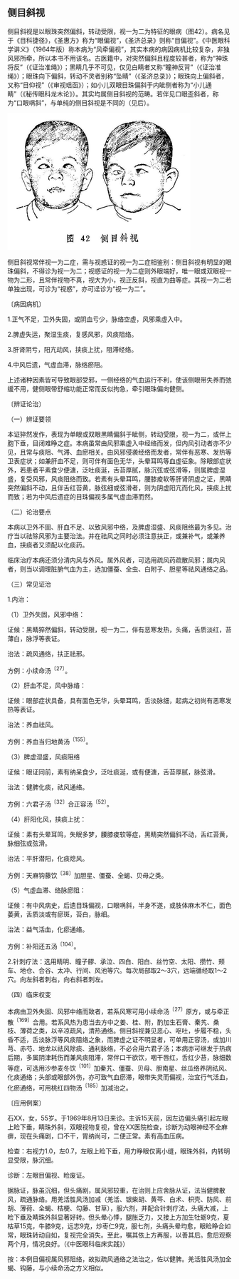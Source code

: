 ## 侧目斜视

侧目斜视是以眼珠突然偏斜，转动受限，视一为二为特征的眼病（图42）。病名见于《目科捷径》，《圣惠方》称为“眼偏视”，《圣济总录》则称“目偏视”。《中医眼科学讲义》（1964年版）称本病为“风牵偏视”，其实本病的病因病机比较复杂，非独风邪所牵，所以本书不用该名。古医籍中，对突然偏斜且程度较甚者，称为“神珠将反”（《证治准绳》）；黑睛几乎不可见，仅见白睛者又称“瞳神反背”（《证治准绳》）；眼珠向下偏斜，转动不灵者别称“坠睛”（《圣济总录》）；眼珠向上偏斜者，又称“目仰视”（《审视瑶函》）；如小儿双眼目珠偏斜于内眦侧者称为“小儿通睛”（《秘传眼科龙木论》）。其实均属侧目斜视的范畴。若伴见口眼歪斜者，称为“口眼㖞斜”，与单纯的侧目斜视是不同的（见后）。

<img src="img\42.jpg" style="zoom:50%;" />

侧目斜视常伴视一为二症，需与视惑证的视一为二症相鉴别：侧目斜视有明显的眼珠偏斜，不得诊为视一为二；视惑证的视一为二症则外眼端好，唯一眼或双眼视一物为二形，且常伴视物不真，视大为小，视正反斜，视直为曲等症。其视一为二若单独出现，可诊为“视惑”，亦可迳诊为“视一为二”。

〔病因病机〕

1.正气不足，卫外失固，或阴血亏少，脉络空虚，风邪乘虚入中。

2.脾虚失运，聚湿生痰，复感风邪，风痰阻络。

3.肝肾阴亏，阳亢动风，挟痰上扰，阻滞经络。

4.中风后遗，气虚血滞，脉络瘀阻。

上述诸种因素皆可导致眼部受邪，一侧经络的气血运行不利，使该侧眼带失养而弛缓不用，健侧眼带舒缩功能正常而反似拘急，牵引眼珠偏向健侧。

〔辨证论治〕

（一）辨证要领

本证猝然发作，表现为单眼或双眼黑睛偏斜于眦侧，转动受限，视一为二，或伴上胞下垂，目闭难睁之症。本病虽常由风邪乘虚入中经络而发，但内风引动者亦不少见，且常与痰阻、气滞、血瘀相关。由风邪侵袭经络而发者，常伴有恶寒、发热等卫表症状；如兼肝血不足，则可伴有面色无华，头晕耳鸣等血虚征象。除眼部症状外，若患者平素食少便溏，泛吐痰涎，舌苔厚腻，脉沉弦或弦滑等，则属脾虚湿盛，复受风邪，风痰阻络而致。若素有头晕耳鸣，腰膝痠软等肝肾阴虚之证，黑睛突然偏斜不动，且伴舌红苔黄，脉弦细或弦滑者，则为阴虚阳亢而化风，挟痰上扰而致；若为中风后遗症的目珠偏视多属气虚血滞而然。

（二）论治要点

本病以卫外不固、肝血不足、以致风邪中络，及脾虚湿盛、风痰阻络最为多见。治疗当以祛除风邪为主要治法。并在祛风之同时必须注意扶正，或兼补气，或兼养血，挟痰者又须配以化痰药。

临床治疗本病还须分清内风与外风。属外风者，可选用疏风药疏散风邪；属内风者，则当以调理脏腑气血为主，选加僵蚕、全虫、白附子、胆星等祛风通络之品。

（三）常见证治

1.内治：

（1）卫外失固，风邪中络：

证候：黑睛猝然偏斜，转动受限，视一为二，伴有恶寒发热，头痛，舌质淡红，苔薄白，脉浮等表证。

治法：疏风通络，扶正祛邪。

方例：小续命汤<sup>〔27〕</sup>。

（2）肝血不足，风中脉络：

证候：眼部症状具备，具有面色无华，头晕耳鸣，舌淡脉细，起病之初尚有恶寒发热等表证。

治法：养血祛风。

方例：养血当归地黄汤<sup>〔155〕</sup>。

（3）脾虚湿盛，风痰阻络

证候：眼证同前，素有纳呆食少，泛吐痰涎，或有便溏，舌苔厚腻，脉弦滑。

治法：健脾化痰，祛风通络。

方例：六君子汤<sup>〔32〕</sup>合正容汤<sup>〔52〕</sup>。

（4）肝阳化风，挟痰上扰：

证候：素有头晕耳鸣，失眠多梦，腰膝痠软等症，黑睛突然偏斜不动，舌红苔黄，脉细弦或弦滑。

治法：平肝潜阳，化痰熄风。

方例：天麻钩藤饮<sup>〔38〕</sup>加胆星、僵蚕、全蝎、贝母之类。

（5）气虚血滞、络脉瘀阻：

证候：有中风病史，后遗目珠偏视，口眼㖞斜，半身不遂，或肢体麻木不仁，面色萎黄，舌质淡或有瘀斑，苔白，脉细。

治法：益气活血，化瘀通络。

方例：补阳还五汤<sup>〔104〕</sup>。

2.针刺疗法：选用睛明、瞳子髎、承泣、四白、阳白、丝竹空、太阳、攒竹、颊车、地仓、合谷、太冲、行间、风池等穴。每次局部取2〜3穴，远端循经取1〜2穴。向左斜者刺右，向右斜者刺左。

（四）临床权变

本病由卫外失固、风邪中络而致者，若系风寒可用小续命汤<sup>〔27〕</sup>原方，或与牵正散<sup>〔169〕</sup>合用。若系风热为患当去方中之姜、桂、附，酌加生石膏、秦艽、桑枝、薄荷之类，以辛凉疏风，清热通络。侧目斜视兼见恶心、呕吐，步履不稳，头昏不适，舌淡脉浮等风痰阻络之象，而脾虚之证不明显者，可单用正容汤，或加川芎、赤芍、地龙以祛风除痰、通利脉络，不必合用六君子汤；本病亦可继发于热病后期，多属阴津耗伤而兼风痰阻滞，常伴口干欲饮，咽干唇红，舌红少苔，脉细数等症，可选用沙参麦冬饮<sup>〔101〕</sup>加秦艽、僵蚕、贝母、胆南星、丝瓜络养阴祛风、化痰通络；头部或眼部外伤，亦可致气血瘀滞，眼带失灵而偏视，治宜行气活血，化瘀通络，可用桃红四物汤<sup>〔185〕</sup>加减治之。

〔应用例案〕

石XX，女，55岁。于1969年8月13日来诊。主诉15天前，因左边偏头痛引起左眼上睑下垂，睛珠外斜，双眼视物复视，曾在XX医院检查，诊断为动眼神经不全麻痹，现在头痛剧，口不干，胃纳尚可，二便正常。素有高血压病。

检查：右视力1.0，左0.7，左眼上睑下垂，用力睁眼仅离小缝，眼珠外斜，内转明显受限，脉沉细。

诊断：左眼目偏视、睑废证。

据脉证，脉虽沉细，但头痛剧，属风邪较重，在治则上应舍脉从证，法当健脾散风，疏通脉络。用羌活胜风汤加减（羌活、银柴胡、黄芩、白术、枳壳、防风、前胡、薄荷、全蝎、桔梗、勾藤、甘草），服六剂，并配合针刺疗法，头痛大减，上睑下垂及睛珠外斜显著好转。但头晕心悸，腿胀乏力，又接上方加生牡蛎9克，夏枯草15克，牛膝9克，远志9克，炒枣仁9克，服七剂，头痛头晕均愈，眼睑睁合如常，眼珠转动自如，复视完全消失。至此，嘱其依上方再服，以善其后。愈后观察两个月，情况良好。（《中医眼科临床实践》）

按：本例目偏视属风邪阻络，故拟疏风通络之法治之，佐以健脾。羌活胜风汤加全蝎、钩藤，与小续命汤之方义相似。
